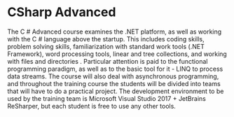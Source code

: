 # CSharp Advanced

The C # Advanced course examines the .NET platform, as well as working with the C # language above the startup. This includes coding skills, problem solving skills, familiarization with standard work tools (.NET Framework), word processing tools, linear and tree collections, and working with files and directories . Particular attention is paid to the functional programming paradigm, as well as to the basic tool for it - LINQ to process data streams. The course will also deal with asynchronous programming, and throughout the training course the students will be divided into teams that will have to do a practical project. The development environment to be used by the training team is Microsoft Visual Studio 2017 + JetBrains ReSharper, but each student is free to use any other tools.
